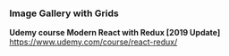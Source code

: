 ### Image Gallery with Grids ###


**Udemy course Modern React with Redux [2019 Update]**
https://www.udemy.com/course/react-redux/